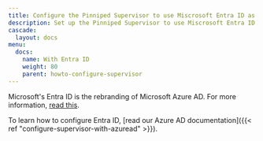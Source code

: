```yaml
---
title: Configure the Pinniped Supervisor to use Miscrosoft Entra ID as an OIDC provider
description: Set up the Pinniped Supervisor to use Miscrosoft Entra ID to login.
cascade:
  layout: docs
menu:
  docs:
    name: With Entra ID
    weight: 80
    parent: howto-configure-supervisor
---
```


Microsoft's Entra ID is the rebranding of Microsoft Azure AD.  For more information,
[read this](https://www.microsoft.com/en-us/security/business/identity-access/microsoft-entra-id).

To learn how to configure Entra ID, [read our Azure AD documentation]({{< ref "configure-supervisor-with-azuread" >}}).
